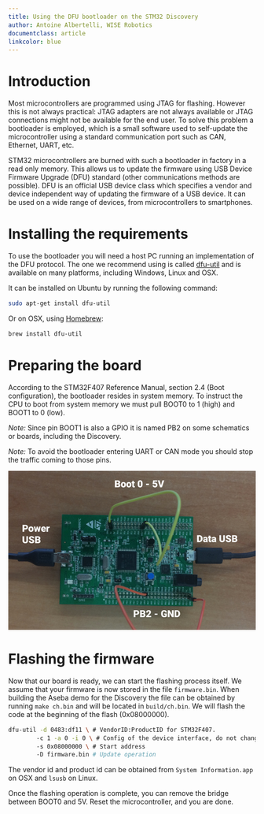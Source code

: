 ```yaml
---
title: Using the DFU bootloader on the STM32 Discovery
author: Antoine Albertelli, WISE Robotics
documentclass: article
linkcolor: blue
---
```


# Introduction
Most microcontrollers are programmed using JTAG for flashing.
However this is not always practical: JTAG adapters are not always available or JTAG connections might not be available for the end user.
To solve this problem a bootloader is employed, which is a small software used to self-update the microcontroller using a standard communication port such as CAN, Ethernet, UART, etc.

STM32 microcontrollers are burned with such a bootloader in factory in a read only memory.
This allows us to update the firmware using USB Device Firmware Upgrade (DFU) standard (other communications methods are possible).
DFU is an official USB device class which specifies a vendor and device independent way of updating the firmware of a USB device.
It can be used on a wide range of devices, from microcontrollers to smartphones.

# Installing the requirements
To use the bootloader you will need a host PC running an implementation of the DFU protocol.
The one we recommend using is called [dfu-util][dfu-util] and is available on many platforms, including Windows, Linux and OSX.

It can be installed on Ubuntu by running the following command:

```bash
sudo apt-get install dfu-util
```

Or on OSX, using [Homebrew][homebrew]:

```bash
brew install dfu-util
```

# Preparing the board
According to the STM32F407 Reference Manual, section 2.4 (Boot configuration), the bootloader resides in system memory.
To instruct the CPU to boot from system memory we must pull BOOT0 to 1 (high) and BOOT1 to 0 (low).

*Note:* Since pin BOOT1 is also a GPIO it is named PB2 on some schematics or boards, including the Discovery.

*Note:* To avoid the bootloader entering UART or CAN mode you should stop the traffic coming to those pins.

![Connections required for the DFU bootloader. The left USB is only required to power the board and can be ignored in case the board has an external power supply.](dfu-connections.jpg)

# Flashing the firmware

Now that our board is ready, we can start the flashing process itself.
We assume that your firmware is now stored in the file `firmware.bin`.
When building the Aseba demo for the Discovery the file can be obtained by running `make ch.bin` and will be located in `build/ch.bin`.
We will flash the code at the beginning of the flash (0x08000000).

```bash
dfu-util -d 0483:df11 \ # VendorID:ProductID for STM32F407.
        -c 1 -a 0 -i 0 \ # Config of the device interface, do not change
        -s 0x08000000 \ # Start address
        -D firmware.bin # Update operation
```

The vendor id and product id can be obtained from `System Information.app` on OSX and `lsusb` on Linux.

Once the flashing operation is complete, you can remove the bridge between BOOT0 and 5V.
Reset the microcontroller, and you are done.

[dfu-util]: http://dfu-util.sourceforge.net/
[homebrew]: http://brew.sh/

